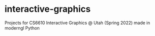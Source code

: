 # interactive-graphics
Projects for CS6610 Interactive Graphics @ Utah (Spring 2022) made in moderngl Python
